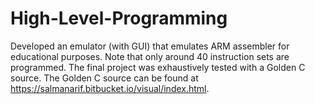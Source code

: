 # High-Level-Programming
Developed an emulator (with GUI) that emulates ARM assembler for educational purposes. Note that only around 40 instruction sets are programmed. The final project was exhaustively tested with a Golden C source. 
The Golden C source can be found at https://salmanarif.bitbucket.io/visual/index.html.
